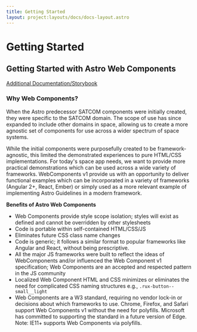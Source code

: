 ```yaml
---
title: Getting Started
layout: project:layouts/docs/docs-layout.astro
---
```


# Getting Started

## Getting Started with Astro Web Components

[Additional Documentation/Storybook](https://astro-components.netlify.app/?path=/story/astro-uxds-welcome-start-here--page)

### Why Web Components?

When the Astro predecessor SATCOM components were initially created, they were specific to the SATCOM domain. The scope of use has since expanded to include other domains in space, allowing us to create a more agnostic set of components for use across a wider spectrum of space systems.

While the initial components were purposefully created to be framework-agnostic, this limited the demonstrated experiences to pure HTML/CSS implementations. For today's space app needs, we want to provide more practical demonstrations which can be used across a wide variety of frameworks. WebComponents v1 provide us with an opportunity to deliver functional examples which can be incorporated in a variety of frameworks (Angular 2+, React, Ember) or simply used as a more relevant example of implementing Astro Guidelines in a modern framework.

**Benefits of Astro Web Components**

- Web Components provide style scope isolation; styles will exist as defined and cannot be overridden by other stylesheets
- Code is portable within self-contained HTML/CSS/JS
- Eliminates future CSS class name changes
- Code is generic; it follows a similar format to popular frameworks like Angular and React, without being prescriptive.
- All the major JS frameworks were built to reflect the ideas of WebComponents and/or influenced the Web Component v1 specification; Web Components are an accepted and respected pattern in the JS community
- Localized Web Component HTML and CSS minimizes or eliminates the need for complicated CSS naming structures e.g., `.rux-button--small__light`
- Web Components are a W3 standard, requiring no vendor lock-in or decisions about which frameworks to use. Chrome, Firefox, and Safari support Web Components v1 without the need for polyfills. Microsoft has committed to supporting the standard in a future version of Edge. Note: IE11+ supports Web Components via polyfills.
